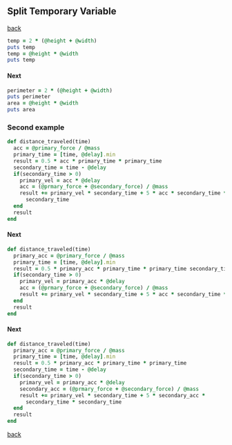 ## Split Temporary Variable
[back](https://github.com/manelromero/refactoring/blob/master/README.md)
```ruby
temp = 2 * (@height + @width)
puts temp
temp = @height * @width
puts temp
```
#### Next
```ruby
perimeter = 2 * (@height + @width)
puts perimeter
area = @height * @width
puts area
```
### Second example
```ruby
def distance_traveled(time)
  acc = @primary_force / @mass
  primary_time = [time, @delay].min
  result = 0.5 * acc * primary_time * primary_time
  secondary_time = time - @delay
  if(secondary_time > 0)
    primary_vel = acc * @delay
    acc = (@prmary_force + @secondary_force) / @mass
    result += primary_vel * secondary_time + 5 * acc * secondary_time *
      secondary_time
  end
  result
end
```
#### Next
```ruby
def distance_traveled(time)
  primary_acc = @primary_force / @mass
  primary_time = [time, @delay].min
  result = 0.5 * primary_acc * primary_time * primary_time secondary_time = time - @delay
  if(secondary_time > 0)
    primary_vel = primary_acc * @delay
    acc = (@prmary_force + @secondary_force) / @mass
    result += primary_vel * secondary_time + 5 * acc * secondary_time *
  end
  result
end
```
#### Next
```ruby
def distance_traveled(time)
  primary_acc = @primary_force / @mass
  primary_time = [time, @delay].min
  result = 0.5 * primary_acc * primary_time * primary_time
  secondary_time = time - @delay
  if(secondary_time > 0)
    primary_vel = primary_acc * @delay
    secondary_acc = (@prmary_force + @secondary_force) / @mass
    result += primary_vel * secondary_time + 5 * secondary_acc *
      secondary_time * secondary_time
  end
  result
end
```
[back](https://github.com/manelromero/refactoring/blob/master/README.md)
